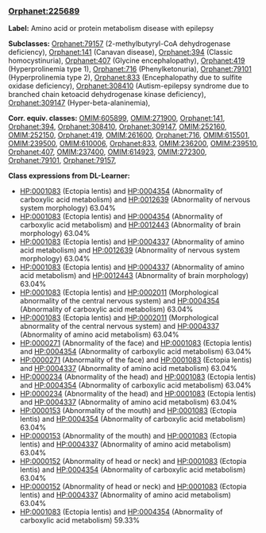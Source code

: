 
### [Orphanet:225689](http://www.orpha.net/ORDO/Orphanet_225689)
**Label:** Amino acid or protein metabolism disease with epilepsy

**Subclasses:** [Orphanet:79157](http://www.orpha.net/ORDO/Orphanet_79157) (2-methylbutyryl-CoA dehydrogenase deficiency), [Orphanet:141](http://www.orpha.net/ORDO/Orphanet_141) (Canavan disease), [Orphanet:394](http://www.orpha.net/ORDO/Orphanet_394) (Classic homocystinuria), [Orphanet:407](http://www.orpha.net/ORDO/Orphanet_407) (Glycine encephalopathy), [Orphanet:419](http://www.orpha.net/ORDO/Orphanet_419) (Hyperprolinemia type 1), [Orphanet:716](http://www.orpha.net/ORDO/Orphanet_716) (Phenylketonuria), [Orphanet:79101](http://www.orpha.net/ORDO/Orphanet_79101) (Hyperprolinemia type 2), [Orphanet:833](http://www.orpha.net/ORDO/Orphanet_833) (Encephalopathy due to sulfite oxidase deficiency), [Orphanet:308410](http://www.orpha.net/ORDO/Orphanet_308410) (Autism-epilepsy syndrome due to branched chain ketoacid dehydrogenase kinase deficiency), [Orphanet:309147](http://www.orpha.net/ORDO/Orphanet_309147) (Hyper-beta-alaninemia), 

**Corr. equiv. classes:** [OMIM:605899](http://purl.obolibrary.org/obo/OMIM_605899), [OMIM:271900](http://purl.obolibrary.org/obo/OMIM_271900), [Orphanet:141](http://www.orpha.net/ORDO/Orphanet_141), [Orphanet:394](http://www.orpha.net/ORDO/Orphanet_394), [Orphanet:308410](http://www.orpha.net/ORDO/Orphanet_308410), [Orphanet:309147](http://www.orpha.net/ORDO/Orphanet_309147), [OMIM:252160](http://purl.obolibrary.org/obo/OMIM_252160), [OMIM:252150](http://purl.obolibrary.org/obo/OMIM_252150), [Orphanet:419](http://www.orpha.net/ORDO/Orphanet_419), [OMIM:261600](http://purl.obolibrary.org/obo/OMIM_261600), [Orphanet:716](http://www.orpha.net/ORDO/Orphanet_716), [OMIM:615501](http://purl.obolibrary.org/obo/OMIM_615501), [OMIM:239500](http://purl.obolibrary.org/obo/OMIM_239500), [OMIM:610006](http://purl.obolibrary.org/obo/OMIM_610006), [Orphanet:833](http://www.orpha.net/ORDO/Orphanet_833), [OMIM:236200](http://purl.obolibrary.org/obo/OMIM_236200), [OMIM:239510](http://purl.obolibrary.org/obo/OMIM_239510), [Orphanet:407](http://www.orpha.net/ORDO/Orphanet_407), [OMIM:237400](http://purl.obolibrary.org/obo/OMIM_237400), [OMIM:614923](http://purl.obolibrary.org/obo/OMIM_614923), [OMIM:272300](http://purl.obolibrary.org/obo/OMIM_272300), [Orphanet:79101](http://www.orpha.net/ORDO/Orphanet_79101), [Orphanet:79157](http://www.orpha.net/ORDO/Orphanet_79157), 

**Class expressions from DL-Learner:**

- [HP:0001083](http://purl.obolibrary.org/obo/HP_0001083) (Ectopia lentis) and [HP:0004354](http://purl.obolibrary.org/obo/HP_0004354) (Abnormality of carboxylic acid metabolism) and [HP:0012639](http://purl.obolibrary.org/obo/HP_0012639) (Abnormality of nervous system morphology) 63.04%
- [HP:0001083](http://purl.obolibrary.org/obo/HP_0001083) (Ectopia lentis) and [HP:0004354](http://purl.obolibrary.org/obo/HP_0004354) (Abnormality of carboxylic acid metabolism) and [HP:0012443](http://purl.obolibrary.org/obo/HP_0012443) (Abnormality of brain morphology) 63.04%
- [HP:0001083](http://purl.obolibrary.org/obo/HP_0001083) (Ectopia lentis) and [HP:0004337](http://purl.obolibrary.org/obo/HP_0004337) (Abnormality of amino acid metabolism) and [HP:0012639](http://purl.obolibrary.org/obo/HP_0012639) (Abnormality of nervous system morphology) 63.04%
- [HP:0001083](http://purl.obolibrary.org/obo/HP_0001083) (Ectopia lentis) and [HP:0004337](http://purl.obolibrary.org/obo/HP_0004337) (Abnormality of amino acid metabolism) and [HP:0012443](http://purl.obolibrary.org/obo/HP_0012443) (Abnormality of brain morphology) 63.04%
- [HP:0001083](http://purl.obolibrary.org/obo/HP_0001083) (Ectopia lentis) and [HP:0002011](http://purl.obolibrary.org/obo/HP_0002011) (Morphological abnormality of the central nervous system) and [HP:0004354](http://purl.obolibrary.org/obo/HP_0004354) (Abnormality of carboxylic acid metabolism) 63.04%
- [HP:0001083](http://purl.obolibrary.org/obo/HP_0001083) (Ectopia lentis) and [HP:0002011](http://purl.obolibrary.org/obo/HP_0002011) (Morphological abnormality of the central nervous system) and [HP:0004337](http://purl.obolibrary.org/obo/HP_0004337) (Abnormality of amino acid metabolism) 63.04%
- [HP:0000271](http://purl.obolibrary.org/obo/HP_0000271) (Abnormality of the face) and [HP:0001083](http://purl.obolibrary.org/obo/HP_0001083) (Ectopia lentis) and [HP:0004354](http://purl.obolibrary.org/obo/HP_0004354) (Abnormality of carboxylic acid metabolism) 63.04%
- [HP:0000271](http://purl.obolibrary.org/obo/HP_0000271) (Abnormality of the face) and [HP:0001083](http://purl.obolibrary.org/obo/HP_0001083) (Ectopia lentis) and [HP:0004337](http://purl.obolibrary.org/obo/HP_0004337) (Abnormality of amino acid metabolism) 63.04%
- [HP:0000234](http://purl.obolibrary.org/obo/HP_0000234) (Abnormality of the head) and [HP:0001083](http://purl.obolibrary.org/obo/HP_0001083) (Ectopia lentis) and [HP:0004354](http://purl.obolibrary.org/obo/HP_0004354) (Abnormality of carboxylic acid metabolism) 63.04%
- [HP:0000234](http://purl.obolibrary.org/obo/HP_0000234) (Abnormality of the head) and [HP:0001083](http://purl.obolibrary.org/obo/HP_0001083) (Ectopia lentis) and [HP:0004337](http://purl.obolibrary.org/obo/HP_0004337) (Abnormality of amino acid metabolism) 63.04%
- [HP:0000153](http://purl.obolibrary.org/obo/HP_0000153) (Abnormality of the mouth) and [HP:0001083](http://purl.obolibrary.org/obo/HP_0001083) (Ectopia lentis) and [HP:0004354](http://purl.obolibrary.org/obo/HP_0004354) (Abnormality of carboxylic acid metabolism) 63.04%
- [HP:0000153](http://purl.obolibrary.org/obo/HP_0000153) (Abnormality of the mouth) and [HP:0001083](http://purl.obolibrary.org/obo/HP_0001083) (Ectopia lentis) and [HP:0004337](http://purl.obolibrary.org/obo/HP_0004337) (Abnormality of amino acid metabolism) 63.04%
- [HP:0000152](http://purl.obolibrary.org/obo/HP_0000152) (Abnormality of head or neck) and [HP:0001083](http://purl.obolibrary.org/obo/HP_0001083) (Ectopia lentis) and [HP:0004354](http://purl.obolibrary.org/obo/HP_0004354) (Abnormality of carboxylic acid metabolism) 63.04%
- [HP:0000152](http://purl.obolibrary.org/obo/HP_0000152) (Abnormality of head or neck) and [HP:0001083](http://purl.obolibrary.org/obo/HP_0001083) (Ectopia lentis) and [HP:0004337](http://purl.obolibrary.org/obo/HP_0004337) (Abnormality of amino acid metabolism) 63.04%
- [HP:0001083](http://purl.obolibrary.org/obo/HP_0001083) (Ectopia lentis) and [HP:0004354](http://purl.obolibrary.org/obo/HP_0004354) (Abnormality of carboxylic acid metabolism) 59.33%



